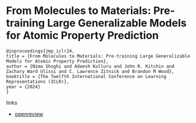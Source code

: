 # From Molecules to Materials: Pre-training Large Generalizable Models for Atomic Property Prediction

```
@inproceedings{jmp_iclr24,
title = {From Molecules to Materials: Pre-training Large Generalizable Models for Atomic Property Prediction},
author = {Nima Shoghi and Adeesh Kolluru and John R. Kitchin and Zachary Ward Ulissi and C. Lawrence Zitnick and Brandon M Wood},
booktitle = {The Twelfth International Conference on Learning Representations (ICLR)},
year = {2024}
}
```

links
- [openreview](https://openreview.net/forum?id=PfPnugdxup)
